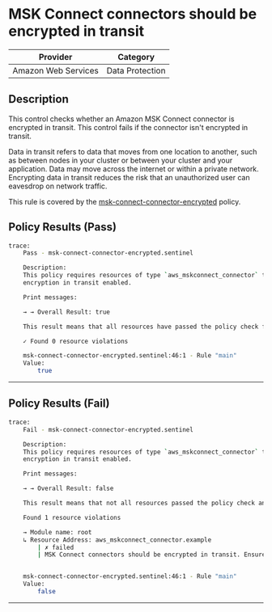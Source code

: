 # MSK Connect connectors should be encrypted in transit

| Provider            | Category         |
| ------------------- | ---------------- |
| Amazon Web Services | Data Protection  |

## Description

This control checks whether an Amazon MSK Connect connector is encrypted in transit. This control fails if the connector isn't encrypted in transit.

Data in transit refers to data that moves from one location to another, such as between nodes in your cluster or between your cluster and your application. Data may move across the internet or within a private network. Encrypting data in transit reduces the risk that an unauthorized user can eavesdrop on network traffic.

This rule is covered by the [msk-connect-connector-encrypted](../../policies/msk/msk-connect-connector-encrypted.sentinel) policy.

## Policy Results (Pass)
```bash
trace:
    Pass - msk-connect-connector-encrypted.sentinel

    Description:
    This policy requires resources of type `aws_mskconnect_connector` to have
    encryption in transit enabled.

    Print messages:

    → → Overall Result: true

    This result means that all resources have passed the policy check for the policy msk-connect-connector-encrypted.

    ✓ Found 0 resource violations

    msk-connect-connector-encrypted.sentinel:46:1 - Rule "main"
    Value:
        true
```

---

## Policy Results (Fail)
```bash
trace:
    Fail - msk-connect-connector-encrypted.sentinel

    Description:
    This policy requires resources of type `aws_mskconnect_connector` to have
    encryption in transit enabled.

    Print messages:

    → → Overall Result: false

    This result means that not all resources passed the policy check and the protected behavior is not allowed for the policy msk-connect-connector-encrypted.

    Found 1 resource violations

    → Module name: root
    ↳ Resource Address: aws_mskconnect_connector.example
        | ✗ failed
        | MSK Connect connectors should be encrypted in transit. Ensure 'kafka_cluster_encryption_in_transit' is configured with 'encryption_type' set to 'TLS'. Refer to https://docs.aws.amazon.com/securityhub/latest/userguide/msk-controls.html#msk-3 for more details.


    msk-connect-connector-encrypted.sentinel:46:1 - Rule "main"
    Value:
        false
```

---
